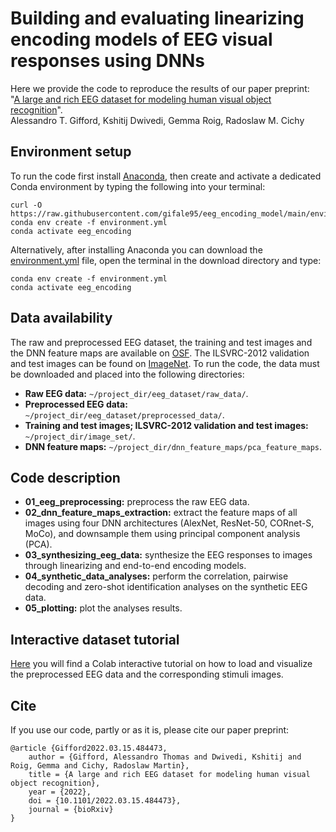 # Building and evaluating linearizing encoding models of EEG visual responses using DNNs
Here we provide the code to reproduce the results of our paper preprint:</br>
"[A large and rich EEG dataset for modeling human visual object recognition][paper_link]".</br>
Alessandro T. Gifford, Kshitij Dwivedi, Gemma Roig, Radoslaw M. Cichy


## Environment setup
To run the code first install [Anaconda][conda], then create and activate a dedicated Conda environment by typing the following into your terminal:
```shell
curl -O https://raw.githubusercontent.com/gifale95/eeg_encoding_model/main/environment.yml
conda env create -f environment.yml
conda activate eeg_encoding
```
Alternatively, after installing Anaconda you can download the [environment.yml][env_file] file, open the terminal in the download directory and type:
```shell
conda env create -f environment.yml
conda activate eeg_encoding
```


## Data availability
The raw and preprocessed EEG dataset, the training and test images and the DNN feature maps are available on [OSF][osf]. The ILSVRC-2012 validation and test images can be found on [ImageNet][imagenet]. To run the code, the data must be downloaded and placed into the following directories:

* **Raw EEG data:** `~/project_dir/eeg_dataset/raw_data/`.
* **Preprocessed EEG data:** `~/project_dir/eeg_dataset/preprocessed_data/`.
* **Training and test images; ILSVRC-2012 validation and test images:** `~/project_dir/image_set/`.
* **DNN feature maps:** `~/project_dir/dnn_feature_maps/pca_feature_maps`.


## Code description
* **01_eeg_preprocessing:** preprocess the raw EEG data.
* **02_dnn_feature_maps_extraction:** extract the feature maps of all images using four DNN architectures (AlexNet, ResNet-50, CORnet-S, MoCo), and downsample them using principal component analysis (PCA).
* **03_synthesizing_eeg_data:** synthesize the EEG responses to images through linearizing and end-to-end encoding models.
* **04_synthetic_data_analyses:** perform the correlation, pairwise decoding and zero-shot identification analyses on the synthetic EEG data.
* **05_plotting:** plot the analyses results.


## Interactive dataset tutorial
[Here][colab] you will find a Colab interactive tutorial on how to load and visualize the preprocessed EEG data and the corresponding stimuli images.

[colab]: https://colab.research.google.com/drive/1i1IKeP4cK3ViscP4b4kNOVo4kRoL8tf6?usp=sharing


## Cite
If you use our code, partly or as it is, please cite our paper preprint:

```
@article {Gifford2022.03.15.484473,
	author = {Gifford, Alessandro Thomas and Dwivedi, Kshitij and Roig, Gemma and Cichy, Radoslaw Martin},
	title = {A large and rich EEG dataset for modeling human visual object recognition},
	year = {2022},
	doi = {10.1101/2022.03.15.484473},
	journal = {bioRxiv}
}
```

[paper_link]: https://doi.org/10.1101/2022.03.15.484473
[conda]: https://www.anaconda.com/
[env_file]: https://github.com/gifale95/eeg_encoding_model/blob/main/environment.yml
[osf]: https://osf.io/3jk45/
[imagenet]: https://www.image-net.org/download.php
